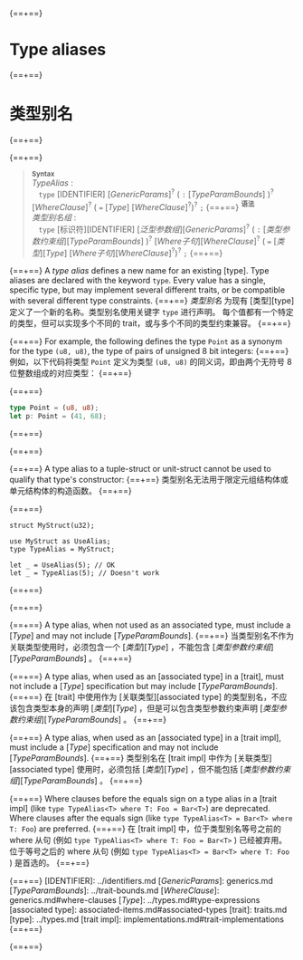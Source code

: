 {==+==}
# Type aliases
{==+==}
# 类型别名
{==+==}


{==+==}
> **<sup>Syntax</sup>**\
> _TypeAlias_ :\
> &nbsp;&nbsp; `type` [IDENTIFIER]&nbsp;[_GenericParams_]<sup>?</sup>
>              ( `:` [_TypeParamBounds_] )<sup>?</sup>
>              [_WhereClause_]<sup>?</sup> ( `=` [_Type_] [_WhereClause_]<sup>?</sup>)<sup>?</sup> `;`
{==+==}
> **<sup>语法</sup>**\
> _类型别名组_ :\
> &nbsp;&nbsp; `type` [标识符][IDENTIFIER]&nbsp;[_泛型参数组_][_GenericParams_]<sup>?</sup>
>              ( `:` [_类型参数约束组_][_TypeParamBounds_] )<sup>?</sup>
>              [_Where子句_][_WhereClause_]<sup>?</sup> ( `=` [_类型_][_Type_] [_Where子句_][_WhereClause_]<sup>?</sup>)<sup>?</sup> `;`
{==+==}


{==+==}
A _type alias_ defines a new name for an existing [type]. Type aliases are
declared with the keyword `type`. Every value has a single, specific type, but
may implement several different traits, or be compatible with several different
type constraints.
{==+==}
_类型别名_ 为现有 [类型][type] 定义了一个新的名称。类型别名使用关键字 `type` 进行声明。
每个值都有一个特定的类型，但可以实现多个不同的 trait，或与多个不同的类型约束兼容。
{==+==}


{==+==}
For example, the following defines the type `Point` as a synonym for the type
`(u8, u8)`, the type of pairs of unsigned 8 bit integers:
{==+==}
例如，以下代码将类型 `Point` 定义为类型 `(u8, u8)` 的同义词，即由两个无符号 8 位整数组成的对应类型：
{==+==}


{==+==}
```rust
type Point = (u8, u8);
let p: Point = (41, 68);
```
{==+==}

{==+==}


{==+==}
A type alias to a tuple-struct or unit-struct cannot be used to qualify that type's constructor:
{==+==}
类型别名无法用于限定元组结构体或单元结构体的构造函数。
{==+==}


{==+==}
```rust,compile_fail
struct MyStruct(u32);

use MyStruct as UseAlias;
type TypeAlias = MyStruct;

let _ = UseAlias(5); // OK
let _ = TypeAlias(5); // Doesn't work
```
{==+==}

{==+==}


{==+==}
A type alias, when not used as an associated type, must include a [_Type_] and
may not include [_TypeParamBounds_].
{==+==}
当类型别名不作为关联类型使用时，必须包含一个 [_类型_][_Type_] ，不能包含 [_类型参数约束组_][_TypeParamBounds_] 。
{==+==}


{==+==}
A type alias, when used as an [associated type] in a [trait], must not include a
[_Type_] specification but may include [_TypeParamBounds_].
{==+==}
在 [trait] 中使用作为 [关联类型][associated type] 的类型别名，不应该包含类型本身的声明 [_类型_][_Type_] ，但是可以包含类型参数约束声明 [_类型参数约束组_][_TypeParamBounds_] 。
{==+==}


{==+==}
A type alias, when used as an [associated type] in a [trait impl], must include
a [_Type_] specification and may not include [_TypeParamBounds_].
{==+==}
类型别名在 [trait impl] 中作为 [关联类型][associated type] 使用时，必须包括 [_类型_][_Type_] ，但不能包括 [_类型参数约束组_][_TypeParamBounds_] 。
{==+==}


{==+==}
Where clauses before the equals sign on a type alias in a [trait impl] (like
`type TypeAlias<T> where T: Foo = Bar<T>`) are deprecated. Where clauses after
the equals sign (like `type TypeAlias<T> = Bar<T> where T: Foo`) are preferred.
{==+==}
在 [trait impl] 中，位于类型别名等号之前的 where 从句 (例如 `type TypeAlias<T> where T: Foo = Bar<T>` ) 已经被弃用。
位于等号之后的 where 从句 (例如 `type TypeAlias<T> = Bar<T> where T: Foo` ) 是首选的。
{==+==}


{==+==}
[IDENTIFIER]: ../identifiers.md
[_GenericParams_]: generics.md
[_TypeParamBounds_]: ../trait-bounds.md
[_WhereClause_]: generics.md#where-clauses
[_Type_]: ../types.md#type-expressions
[associated type]: associated-items.md#associated-types
[trait]: traits.md
[type]: ../types.md
[trait impl]: implementations.md#trait-implementations
{==+==}

{==+==}